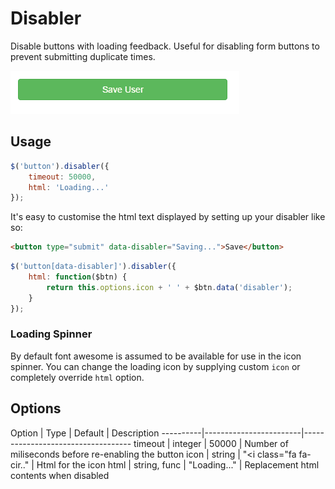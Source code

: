 Disabler
===========================

Disable buttons with loading feedback. Useful for disabling form buttons to prevent submitting duplicate times.

![demo](resources/demo.gif)

## Usage

```javascript
$('button').disabler({
	timeout: 50000,
	html: 'Loading...'
});
```

It's easy to customise the html text displayed by setting up your disabler like so:

```html
<button type="submit" data-disabler="Saving...">Save</button>
```

```javascript
$('button[data-disabler]').disabler({
	html: function($btn) {
		return this.options.icon + ' ' + $btn.data('disabler');
	}
});
```

### Loading Spinner

By default font awesome is assumed to be available for use in the icon spinner. You can change the loading icon by supplying custom `icon` or completely override `html` option.

## Options

Option    | Type        | Default                 | Description
----------|------------------------|-----------------------------------
timeout   | integer     | 50000                   | Number of miliseconds before re-enabling the button
icon      | string      | "<i class="fa fa-cir.." | Html for the icon
html      | string, func | "Loading..."           | Replacement html contents when disabled